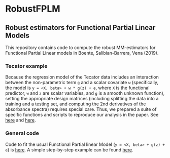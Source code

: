 # RobustFPLM
## Robust estimators for Functional Partial Linear Models 

This repository contains code to compute the robust MM-estimators 
for Functional Partial Linear models in Boente, Salibian-Barrera, Vena (2019).

### Tecator example
Because the regression model of the Tecator data includes an 
interaction between the non-parametric 
term `g` and a scalar covariate `w` (specifically, the model is
`y = <X, beta> + w * g(z) + e`, where `X` is the functional 
predictor, `w` and `z` are
scalar variables, and `g` is a smooth unknown function), setting 
the appropriate design matrices
(including splitting the data into a training and a testing set, 
and computing the 2nd derivatives
of the absorbance spectra) requires special care. 
Thus, we prepared a suite of specific 
functions and scripts to reproduce our analysis in the paper. 
See [here](tecator-specific-functions.R) and [here](script-TECATOR.R).

### General code
Code to fit the usual Functional Partial linear Model 
(`y = <X, beta> + g(z) + e`) is [here](FPLM-Bsplines-functions.R). A 
simple step-by-step example can be found 
[here](FPLM-Bsplines-example.R). 
